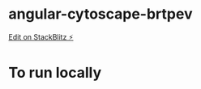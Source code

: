# angular-cytoscape-brtpev

[Edit on StackBlitz ⚡️](https://stackblitz.com/edit/angular-cytoscape-brtpev)

# To run locally
